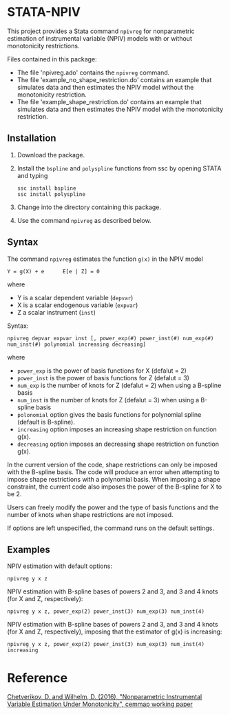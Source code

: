 # STATA-NPIV
This project provides a Stata command `npivreg` for nonparametric estimation of instrumental variable (NPIV) models with or without monotonicity restrictions.

Files contained in this package:

- The file 'npivreg.ado' contains the `npivreg` command.
- The file 'example_no_shape_restriction.do' contains an example that simulates data and then estimates the NPIV model without the monotonicity restriction.
- The file 'example_shape_restriction.do' contains an example that simulates data and then estimates the NPIV model with the monotonicity restriction.

## Installation
1. Download the package.
2. Install the `bspline` and `polyspline` functions from ssc by opening STATA and typing
	
	```
	ssc install bspline
	ssc install polyspline
	```

3. Change into the directory containing this package.
4. Use the command `npivreg` as described below.

## Syntax
The command `npivreg` estimates the function `g(x)` in the NPIV model

```
Y = g(X) + e      E[e | Z] = 0
```

where
- Y is a scalar dependent variable (`depvar`) 
- X is a scalar endogenous variable (`expvar`)
- Z a scalar instrument (`inst`)

Syntax:

```
npivreg depvar expvar inst [, power_exp(#) power_inst(#) num_exp(#) num_inst(#) polynomial increasing decreasing]
```

where
- `power_exp` is the power of basis functions for X (defalut = 2)
- `power_inst` is the power of basis functions for Z (defalut = 3)
- `num_exp` is the number of knots for Z (defalut = 2) when using a B-spline basis
- `num_inst` is the number of knots for Z (defalut = 3) when using a B-spline basis
- `polonomial` option gives the basis functions for polynomial spline (default is B-spline).
- `increasing` option imposes an increasing shape restriction on function g(x).
- `decreasing` option imposes an decreasing shape restriction on function g(x).

In the current version of the code, shape restrictions can only be imposed with the B-spline basis. The code will produce an error when attempting to impose shape restrictions with a polynomial basis. When imposing a shape constraint, the current code also imposes the power of the B-spline for X to be 2.

Users can freely modify the power and the type of basis functions and the number of knots
when shape restrictions are not imposed.

If options are left unspecified, the command runs on the default settings.

## Examples

NPIV estimation with default options:
```
npivreg y x z
```

NPIV estimation with B-spline bases of powers 2 and 3, and 3 and 4 knots (for X and Z, respectively):
```
npivreg y x z, power_exp(2) power_inst(3) num_exp(3) num_inst(4)
```

NPIV estimation with B-spline bases of powers 2 and 3, and 3 and 4 knots (for X and Z, respectively), imposing that the estimator of g(x) is increasing:
```
npivreg y x z, power_exp(2) power_inst(3) num_exp(3) num_inst(4) increasing
```

# Reference
[Chetverikov, D. and Wilhelm, D. (2016), "Nonparametric Instrumental Variable Estimation Under Monotonicity", cemmap working paper](http://www.ucl.ac.uk/~uctpdwi/papers/cwp481616.pdf)
